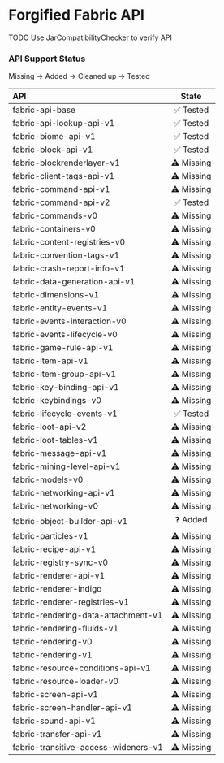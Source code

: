 # Forgified Fabric API

TODO Use JarCompatibilityChecker to verify API

### API Support Status

Missing -> Added -> Cleaned up -> Tested

| API                                  |   State    |
|:-------------------------------------|:----------:|
| fabric-api-base                      |  ✅ Tested  |
| fabric-api-lookup-api-v1             |  ✅ Tested  |
| fabric-biome-api-v1                  |  ✅ Tested  |
| fabric-block-api-v1                  |  ✅ Tested  |
| fabric-blockrenderlayer-v1           | ⚠️ Missing |
| fabric-client-tags-api-v1            | ⚠️ Missing |
| fabric-command-api-v1                | ⚠️ Missing |
| fabric-command-api-v2                |  ✅ Tested  |
| fabric-commands-v0                   | ⚠️ Missing |
| fabric-containers-v0                 | ⚠️ Missing |
| fabric-content-registries-v0         | ⚠️ Missing |
| fabric-convention-tags-v1            | ⚠️ Missing |
| fabric-crash-report-info-v1          | ⚠️ Missing |
| fabric-data-generation-api-v1        | ⚠️ Missing |
| fabric-dimensions-v1                 | ⚠️ Missing |
| fabric-entity-events-v1              | ⚠️ Missing |
| fabric-events-interaction-v0         | ⚠️ Missing |
| fabric-events-lifecycle-v0           | ⚠️ Missing |
| fabric-game-rule-api-v1              | ⚠️ Missing |
| fabric-item-api-v1                   | ⚠️ Missing |
| fabric-item-group-api-v1             | ⚠️ Missing |
| fabric-key-binding-api-v1            | ⚠️ Missing |
| fabric-keybindings-v0                | ⚠️ Missing |
| fabric-lifecycle-events-v1           |  ✅ Tested  |
| fabric-loot-api-v2                   | ⚠️ Missing |
| fabric-loot-tables-v1                | ⚠️ Missing |
| fabric-message-api-v1                | ⚠️ Missing |
| fabric-mining-level-api-v1           | ⚠️ Missing |
| fabric-models-v0                     | ⚠️ Missing |
| fabric-networking-api-v1             | ⚠️ Missing |
| fabric-networking-v0                 | ⚠️ Missing |
| fabric-object-builder-api-v1         |  ❓ Added   |
| fabric-particles-v1                  | ⚠️ Missing |
| fabric-recipe-api-v1                 | ⚠️ Missing |
| fabric-registry-sync-v0              | ⚠️ Missing |
| fabric-renderer-api-v1               | ⚠️ Missing |
| fabric-renderer-indigo               | ⚠️ Missing |
| fabric-renderer-registries-v1        | ⚠️ Missing |
| fabric-rendering-data-attachment-v1  | ⚠️ Missing |
| fabric-rendering-fluids-v1           | ⚠️ Missing |
| fabric-rendering-v0                  | ⚠️ Missing |
| fabric-rendering-v1                  | ⚠️ Missing |
| fabric-resource-conditions-api-v1    | ⚠️ Missing |
| fabric-resource-loader-v0            | ⚠️ Missing |
| fabric-screen-api-v1                 | ⚠️ Missing |
| fabric-screen-handler-api-v1         | ⚠️ Missing |
| fabric-sound-api-v1                  | ⚠️ Missing |
| fabric-transfer-api-v1               | ⚠️ Missing |
| fabric-transitive-access-wideners-v1 | ⚠️ Missing |